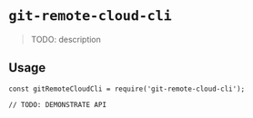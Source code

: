# `git-remote-cloud-cli`

> TODO: description

## Usage

```
const gitRemoteCloudCli = require('git-remote-cloud-cli');

// TODO: DEMONSTRATE API
```
